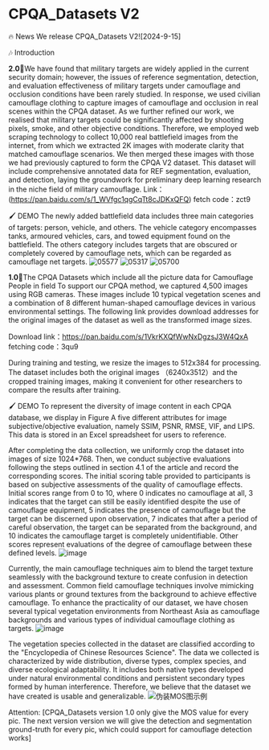 # CPQA_Datasets V2

🔥 News
We release CPQA_Datasets V2![2024-9-15]

🎶 Introduction

**2.0**📍We have found that military targets are widely applied in the current security domain; however, the issues of reference segmentation, detection, and evaluation effectiveness of military targets under camouflage and occlusion conditions have been rarely studied. In response, we used civilian camouflage clothing to capture images of camouflage and occlusion in real scenes within the CPQA dataset. As we further refined our work, we realised that military targets could be significantly affected by shooting pixels, smoke, and other objective conditions. Therefore, we employed web scraping technology to collect 10,000 real battlefield images from the internet, from which we extracted 2K images with moderate clarity that matched camouflage scenarios. We then merged these images with those we had previously captured to form the CPQA V2 dataset. This dataset will include comprehensive annotated data for REF segmentation, evaluation, and detection, laying the groundwork for preliminary deep learning research in the niche field of military camouflage.
Link：(https://pan.baidu.com/s/1_WVfgc1qgCqTt8cJDKxQFQ)
fetch code：zct9

🖌️ DEMO
The newly added battlefield data includes three main categories of targets: person, vehicle, and others. The vehicle category encompasses tanks, armoured vehicles, cars, and towed equipment found on the battlefield. The others category includes targets that are obscured or completely covered by camouflage nets, which can be regarded as camouflage net targets.
![05577](https://github.com/user-attachments/assets/37e4d1e1-2377-4c55-aa3c-326fd7f2e824)
![05317](https://github.com/user-attachments/assets/9ec25bc2-16cd-4168-aa42-7ed1e77a5688)
![05700](https://github.com/user-attachments/assets/e33a798f-4b3a-48a4-bd10-b5bd57676c3b)



**1.0**📍The CPQA Datasets which include all the picture data for Camouflage People in field
To support our CPQA method, we captured 4,500 images using RGB cameras. These images include 10 typical vegetation scenes and a combination of 8 different human-shaped camouflage devices in various environmental settings.
The following link provides download addresses for the original images of the dataset as well as the transformed image sizes.

Download link：https://pan.baidu.com/s/1VkrKXQfWwNxDgzsJ3W4QxA 
fetching code：3qu9 

During training and testing, we resize the images to 512x384 for processing. The dataset includes both the original images （6240x3512）and the cropped training images, making it convenient for other researchers to compare the results after training.

🖌️ DEMO
To represent the diversity of image content in each CPQA database, we display in Figure A five different attributes for image subjective/objective evaluation, namely SSIM, PSNR, RMSE, VIF, and LIPS. This data is stored in an Excel spreadsheet for users to reference.

After completing the data collection, we uniformly crop the dataset into images of size 1024*768. Then, we conduct subjective evaluations following the steps outlined in section 4.1 of the article and record the corresponding scores. The initial scoring table provided to participants is based on subjective assessments of the quality of camouflage effects. Initial scores range from 0 to 10, where 0 indicates no camouflage at all, 3 indicates that the target can still be easily identified despite the use of camouflage equipment, 5 indicates the presence of camouflage but the target can be discerned upon observation, 7 indicates that after a period of careful observation, the target can be separated from the background, and 10 indicates the camouflage target is completely unidentifiable. Other scores represent evaluations of the degree of camouflage between these defined levels.
![image](https://github.com/samsunq/CPQA_Datasets/assets/90139092/d218d90b-b460-40fb-a07b-03e27cf0d9a1)

Currently, the main camouflage techniques aim to blend the target texture seamlessly with the background texture to create confusion in detection and assessment. Common field camouflage techniques involve mimicking various plants or ground textures from the background to achieve effective camouflage. To enhance the practicality of our dataset, we have chosen several typical vegetation environments from Northeast Asia as camouflage backgrounds and various types of individual camouflage clothing as targets.
![image](https://github.com/samsunq/CPQA_Datasets/assets/90139092/39c25d74-d414-4367-8ff8-d2031802eb53)

The vegetation species collected in the dataset are classified according to the "Encyclopedia of Chinese Resources Science". The data we collected is characterized by wide distribution, diverse types, complex species, and diverse ecological adaptability. It includes both native types developed under natural environmental conditions and persistent secondary types formed by human interference. Therefore, we believe that the dataset we have created is usable and generalizable.
![伪装MOS图示例](https://github.com/samsunq/CPQA_Datasets/assets/90139092/45c82959-0ae0-45c6-88a8-09168116b13a)

Attention:
[CPQA_Datasets version 1.0 only give the MOS value for every pic. The next version version we will give the detection and segmentation ground-truth for every pic, which could support for camouflage detection works]
